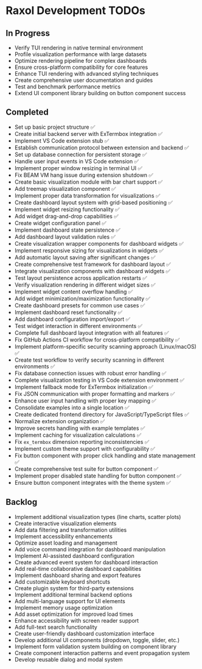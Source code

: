 # Raxol Development TODOs

## In Progress

- Verify TUI rendering in native terminal environment
- Profile visualization performance with large datasets
- Optimize rendering pipeline for complex dashboards
- Ensure cross-platform compatibility for core features
- Enhance TUI rendering with advanced styling techniques
- Create comprehensive user documentation and guides
- Test and benchmark performance metrics
- Extend UI component library building on button component success

## Completed

- Set up basic project structure ✅
- Create initial backend server with ExTermbox integration ✅
- Implement VS Code extension stub ✅
- Establish communication protocol between extension and backend ✅
- Set up database connection for persistent storage ✅
- Handle user input events in VS Code extension ✅
- Implement proper window resizing in terminal UI ✅
- Fix BEAM VM hang issue during extension shutdown ✅
- Create basic visualization module with bar chart support ✅
- Add treemap visualization component ✅
- Implement proper data transformation for visualizations ✅
- Create dashboard layout system with grid-based positioning ✅
- Implement widget resizing functionality ✅
- Add widget drag-and-drop capabilities ✅
- Create widget configuration panel ✅
- Implement dashboard state persistence ✅
- Add dashboard layout validation rules ✅
- Create visualization wrapper components for dashboard widgets ✅
- Implement responsive sizing for visualizations in widgets ✅
- Add automatic layout saving after significant changes ✅
- Create comprehensive test framework for dashboard layout ✅
- Integrate visualization components with dashboard widgets ✅
- Test layout persistence across application restarts ✅
- Verify visualization rendering in different widget sizes ✅
- Implement widget content overflow handling ✅
- Add widget minimization/maximization functionality ✅
- Create dashboard presets for common use cases ✅
- Implement dashboard reset functionality ✅
- Add dashboard configuration import/export ✅
- Test widget interaction in different environments ✅
- Complete full dashboard layout integration with all features ✅
- Fix GitHub Actions CI workflow for cross-platform compatibility ✅
- Implement platform-specific security scanning approach (Linux/macOS) ✅
- Create test workflow to verify security scanning in different environments ✅
- Fix database connection issues with robust error handling ✅
- Complete visualization testing in VS Code extension environment ✅
- Implement fallback mode for ExTermbox initialization ✅
- Fix JSON communication with proper formatting and markers ✅
- Enhance user input handling with proper key mapping ✅
- Consolidate examples into a single location ✅
- Create dedicated frontend directory for JavaScript/TypeScript files ✅
- Normalize extension organization ✅
- Improve secrets handling with example templates ✅
- Implement caching for visualization calculations ✅
- Fix `ex_termbox` dimension reporting inconsistencies ✅
- Implement custom theme support with configurability ✅
- Fix button component with proper click handling and state management ✅
- Create comprehensive test suite for button component ✅
- Implement proper disabled state handling for button component ✅
- Ensure button component integrates with the theme system ✅

## Backlog

- Implement additional visualization types (line charts, scatter plots)
- Create interactive visualization elements
- Add data filtering and transformation utilities
- Implement accessibility enhancements
- Optimize asset loading and management
- Add voice command integration for dashboard manipulation
- Implement AI-assisted dashboard configuration
- Create advanced event system for dashboard interaction
- Add real-time collaborative dashboard capabilities
- Implement dashboard sharing and export features
- Add customizable keyboard shortcuts
- Create plugin system for third-party extensions
- Implement additional terminal backend options
- Add multi-language support for UI elements
- Implement memory usage optimization
- Add asset optimization for improved load times
- Enhance accessibility with screen reader support
- Add full-text search functionality
- Create user-friendly dashboard customization interface
- Develop additional UI components (dropdown, toggle, slider, etc.)
- Implement form validation system building on component library
- Create component interaction patterns and event propagation system
- Develop reusable dialog and modal system
